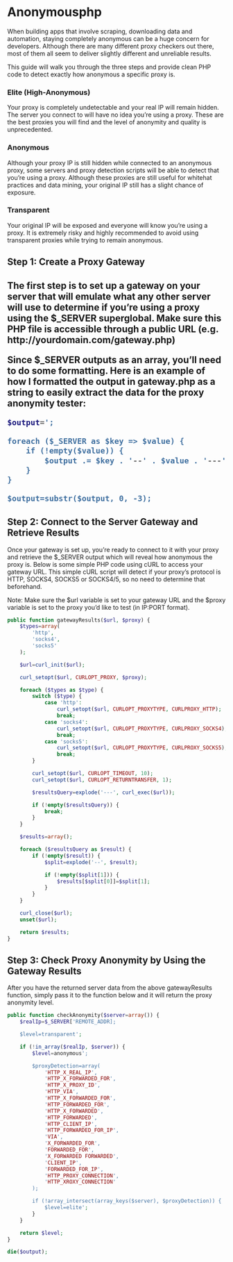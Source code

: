 Anonymousphp
============

When building apps that involve scraping, downloading data and automation, staying completely anonymous can be a huge concern for developers. Although there are many different proxy checkers out there, most of them all seem to deliver slightly different and unreliable results.

This guide will walk you through the three steps and provide clean PHP code to detect exactly how anonymous a specific proxy is.

<h3>Elite (High-Anonymous)</h3>
Your proxy is completely undetectable and your real IP will remain hidden. The server you connect to will have no idea you’re using a proxy. These are the best proxies you will find and the level of anonymity and quality is unprecedented.

<h3>Anonymous</h3>
Although your proxy IP is still hidden while connected to an anonymous proxy, some servers and proxy detection scripts will be able to detect that you’re using a proxy. Although these proxies are still useful for whitehat practices and data mining, your original IP still has a slight chance of exposure.

<h3>Transparent</h3>
Your original IP will be exposed and everyone will know you’re using a proxy. It is extremely risky and highly recommended to avoid using transparent proxies while trying to remain anonymous.

<h2>Step 1: Create a Proxy Gateway<h2>
The first step is to set up a gateway on your server that will emulate what any other server will use to determine if you’re using a proxy using the $_SERVER superglobal. Make sure this PHP file is accessible through a public URL (e.g. http://yourdomain.com/gateway.php)

Since $_SERVER outputs as an array, you’ll need to do some formatting. Here is an example of how I formatted the output in gateway.php as a string to easily extract the data for the proxy anonymity tester:

```php
$output=';

foreach ($_SERVER as $key => $value) {
    if (!empty($value)) {
        $output .= $key . '--' . $value . '---';
    }
}

$output=substr($output, 0, -3);
```

<h2>Step 2: Connect to the Server Gateway and Retrieve Results</h2>
Once your gateway is set up, you’re ready to connect to it with your proxy and retrieve the $_SERVER output which will reveal how anonymous the proxy is. Below is some simple PHP code using cURL to access your gateway URL. This simple cURL script will detect if your proxy’s protocol is HTTP, SOCKS4, SOCKS5 or SOCKS4/5, so no need to determine that beforehand.

Note: Make sure the $url variable is set to your gateway URL and the $proxy variable is set to the proxy you’d like to test (in IP:PORT format).

```php
public function gatewayResults($url, $proxy) {
    $types=array(
        'http',
        'socks4',
        'socks5'
    );

    $url=curl_init($url);

    curl_setopt($url, CURLOPT_PROXY, $proxy);

    foreach ($types as $type) {
        switch ($type) {
            case 'http':
                curl_setopt($url, CURLOPT_PROXYTYPE, CURLPROXY_HTTP);
                break;
            case 'socks4':
                curl_setopt($url, CURLOPT_PROXYTYPE, CURLPROXY_SOCKS4);
                break;
            case 'socks5':
                curl_setopt($url, CURLOPT_PROXYTYPE, CURLPROXY_SOCKS5);
                break;
        }

        curl_setopt($url, CURLOPT_TIMEOUT, 10);
        curl_setopt($url, CURLOPT_RETURNTRANSFER, 1);

        $resultsQuery=explode('---', curl_exec($url));

        if (!empty($resultsQuery)) {
            break;
        }
    }

    $results=array();

    foreach ($resultsQuery as $result) {
        if (!empty($result)) {
            $split=explode('--', $result);

            if (!empty($split[1])) {
                $results[$split[0]]=$split[1];
            }
        }
    }

    curl_close($url);
    unset($url);

    return $results;
} 
```

<h2>Step 3: Check Proxy Anonymity by Using the Gateway Results</h2>

After you have the returned server data from the above gatewayResults function, simply pass it to the function below and it will return the proxy anonymity level.

```php
public function checkAnonymity($server=array()) {
    $realIp=$_SERVER['REMOTE_ADDR];

    $level=transparent';

    if (!in_array($realIp, $server)) {
        $level=anonymous';

        $proxyDetection=array(
            'HTTP_X_REAL_IP',
            'HTTP_X_FORWARDED_FOR',
            'HTTP_X_PROXY_ID',
            'HTTP_VIA',
            'HTTP_X_FORWARDED_FOR',
            'HTTP_FORWARDED_FOR',
            'HTTP_X_FORWARDED',
            'HTTP_FORWARDED',
            'HTTP_CLIENT_IP',
            'HTTP_FORWARDED_FOR_IP',
            'VIA',
            'X_FORWARDED_FOR',
            'FORWARDED_FOR',
            'X_FORWARDED FORWARDED',
            'CLIENT_IP',
            'FORWARDED_FOR_IP',
            'HTTP_PROXY_CONNECTION',
            'HTTP_XROXY_CONNECTION'
        );

        if (!array_intersect(array_keys($server), $proxyDetection)) {
            $level=elite';
        }
    }

    return $level;
} 

die($output); 
```
